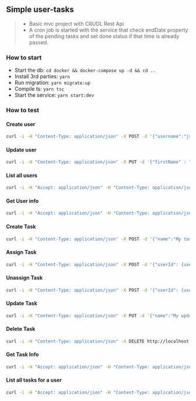 ## Simple user-tasks

> - Basic mvc project with CRUDL Rest Api
> - A cron job is started with the service that check endDate property of the pending tasks and set done status if that time is already passed.

### How to start

- Start the db: `cd docker && docker-compose up -d && cd ..`
- Install 3rd parties: `yarn`
- Run migration: `yarn migrate:up`
- Compile ts: `yarn tsc`
- Start the service: `yarn start:dev`

### How to test

#### Create user

```sh
curl -i -H "Content-Type: application/json" -X POST -d '{"username":"jsmith","firstName" : "John", "lastName" : "Smith"}' http://localhost:3000/api/users
```

#### Update user

```sh
curl -i -H "Content-Type: application/json" -X PUT -d '{"firstName" : "John", "lastName" : "Doe", "username": "jdoe"}' http://localhost:3000/api/users/{id}
```

#### List all users

```sh
curl -i -H "Accept: application/json" -H "Content-Type: application/json" -X GET http://localhost:3000/api/users
```

#### Get User info

```sh
curl -i -H "Accept: application/json" -H "Content-Type: application/json" -X GET http://localhost:3000/api/users/{id}
```

#### Create Task

```sh
curl -i -H "Content-Type: application/json" -X POST -d '{"name":"My task","description" : "Description of task", "endDate" : "2016-05-25 14:25:00"}' http://localhost:3000/api/tasks
```

#### Assign Task

```sh
curl -i -H "Content-Type: application/json" -X POST -d '{"userId": {user_id}}' http://localhost:3000/api/tasks/{task_id}/assign-user
```

#### Unassign Task

```sh
curl -i -H "Content-Type: application/json" -X POST -d '{"userId": {user_id}}' http://localhost:3000/api/tasks/{task_id}/unassign
```

#### Update Task

```sh
curl -i -H "Content-Type: application/json" -X PUT -d '{"name":"My updated task"}' http://localhost:3000/api/tasks/{task_id}
```

#### Delete Task

```sh
curl -i -H "Content-Type: application/json" -X DELETE http://localhost:3000/api/tasks/{task_id}
```

#### Get Task Info

```sh
curl -i -H "Accept: application/json" -H "Content-Type: application/json" -X GET http://localhost:3000/api/tasks/{task_id}
```

#### List all tasks for a user

```sh
curl -i -H "Accept: application/json" -H "Content-Type: application/json" -X GET http://localhost:3000/api/users/{user_id}/tasks
```
